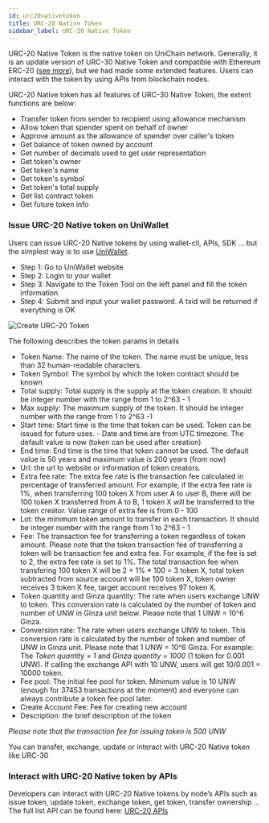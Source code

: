 ```yaml
---
id: urc20nativetoken
title: URC-20 Native Token
sidebar_label: URC-20 Native Token
---
```


URC-20 Native Token is the native token on UniChain network. Generally, it is an update version of URC-30 Native Token and compatible with Ethereum ERC-20 ([see more](https://docs.openzeppelin.com/contracts/2.x/api/token/erc20)), but we had made some extended features. Users can interact with the token by using APIs from blockchain nodes.

URC-20 Native token has all features of URC-30 Native Token, the extent functions are below:
- Transfer token from sender to recipient using allowance mechanism
- Allow token that spender spent on behalf of owner
- Approve amount as the allowance of spender over caller's token
- Get balance of token owned by account
- Get number of decimals used to get user representation
- Get token's owner
- Get token's name
- Get token's symbol
- Get token's total supply
- Get list contract token
- Get future token info
  
### Issue URC-20 Native token on UniWallet
Users can issue URC-20 Native tokens by using wallet-cli, APIs, SDK ... but the simplest way is to use [UniWallet](https://uniwallet.world).

<ul>
  <li>Step 1: Go to UniWallet website</li>
  <li>Step 2: Login to your wallet</li>
  <li>Step 3: Navigate to the Token Tool on the left panel and fill the token information</li>
  <li>Step 4: Submit and input your wallet password. A txid will be returned if everything is OK  </li>
</ul>

![Create URC-20 Token](../img/create_urc_20_token.png)

The following describes the token params in details

- Token Name: The name of the token. The name must be unique, less than 32 human-readable characters.
- Token Symbol: The symbol by which the token contract should be known
- Total supply: Total supply is the supply at the token creation. It should be integer number with the range from 1 to 2^63 - 1
- Max supply: The maximum supply of the token. It should be integer number with the range from 1 to 2^63 -1
- Start time: Start time is the time that token can be used. Token can be issued for future uses. - Date and time are from UTC timezone. The default value is now (token can be used after creation)
- End time: End time is the time that token cannot be used. The default value is 50 years and maximum value is 200 years (from now)
- Url: the url to website or information of token creators.
- Extra fee rate: The extra fee rate is the transaction fee calculated in percentage of transferred amount. For example, if the extra fee rate is 1%, when transferring  100 token X from user A to user B, there will be 100 token X transferred from A to B, 1 token X will be transferred to the token creator. Value range of extra fee is from 0 - 100
- Lot: the minimum token amount to transfer in each transaction. It should be integer number with the range from 1 to 2^63 - 1
- Fee: The transaction fee for transferring a token regardless of token amount. Please note that the token transaction fee of transferring a token will be transaction fee and extra fee.  For example, if the fee is set to 2, the extra fee rate is set to 1%. The total transaction fee when transfering 100 token X will be 2 + 1% * 100 = 3 token X, total token subtracted  from source account will be 100 token X, token owner receives 3 token X fee, target account receives 97 token X.
- Token quantity and Ginza quantity: The rate when users exchange UNW to token. This conversion rate is calculated by the number of token and number of UNW in Ginza unit below. Please note that 1 UNW = 10^6 Ginza.
- Conversion rate: The rate when users exchange UNW to token. This conversion rate is calculated by the number of token and number of UNW in Ginza unit. Please note that 1 UNW = 10^6 Ginza. For example: The *Token quantity = 1* and *Ginza quantity = 1000* (1 token for 0.001 UNW). If calling the exchange API with 10 UNW, users will get 10/0.001 = 10000 token.
- Fee pool: The initial fee pool for token. Minimum value is 10 UNW (enough for 37453 transactions at the moment) and everyone can always contribute a token fee pool later.
- Create Account Fee: Fee for creating new account
- Description: the brief description of the token

*Please note that the transaction fee for issuing token is 500 UNW*

You can transfer, exchange, update or interact with URC-20 Native token like URC-30

### Interact with URC-20 Native token by APIs
Developers can interact with URC-20 Native tokens by node’s APIs such as issue token, update token, exchange token, get token, transfer ownership …
The full list API can be found here: [URC-20 APIs](fullNodeAPI#urc20-native-token)